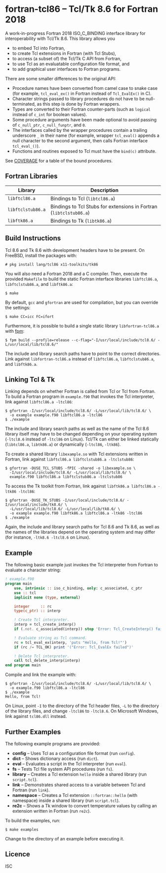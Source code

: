 # fortran-tcl86 – Tcl/Tk 8.6 for Fortran 2018
A work-in-progress Fortran 2018 ISO_C_BINDING interface library for
interoperability with Tcl/Tk 8.6. This library allows you

* to embed Tcl into Fortran,
* to create Tcl extensions in Fortran (with Tcl Stubs),
* to access (a subset of) the Tcl/Tk C API from Fortran,
* to use Tcl as an evaluatable configuration file format, and
* to add graphical user interfaces to Fortran programs.

There are some smaller differences to the original API:

* Procedure names have been converted from camel case to snake case (for
  example, `tcl_eval_ex()` in Fortran instead of `Tcl_EvalEx()` in C).
* Character strings passed to library procedures do not have to be
  null-terminated, as this step is done by Fortran wrappers.
* Types are converted to their Fortran counter-parts (such as `logical` instead
  of `c_int` for boolean values).
* Some procedure arguments have been made optional to avoid passing of
  `c_null_ptr`, `c_null_funptr`, and `0`.
* The interfaces called by the wrapper procedures contain a trailing underscore
  `_` in their name (for example, wrapper `tcl_eval()` appends a null character
  to the second argument, then calls Fortran interface `tcl_eval_()`).
* Functions and routines exposed to Tcl must have the `bind(c)` attribute.

See [COVERAGE](COVERAGE.md) for a table of the bound procedures.

## Fortran Libraries
| Library           | Description                                                        |
|-------------------|--------------------------------------------------------------------|
| `libftcl86.a`     | Bindings to Tcl (`libtcl86.a`)                                     |
| `libftclstub86.a` | Bindings to Tcl Stubs for extensions in Fortran (`libtclstub86.a`) |
| `libftk86.a`      | Bindings to Tk (`libtk86.a`)                                       |

## Build Instructions
Tcl 8.6 and Tk 8.6 with development headers have to be present. On FreeBSD,
install the packages with:

```
# pkg install lang/tcl86 x11-toolkits/tk86
```

You will also need a Fortran 2018 and a C compiler. Then, execute the provided
`Makefile` to build the static Fortran interface libraries `libftcl86.a`,
`libftclstub86.a`, and `libftk86.a`:

```
$ make
```

By default, `gcc` and `gfortran` are used for compilation, but you can override
the settings:

```
$ make CC=icc FC=ifort
```

Furthermore, it is possible to build a single static library `libfortran-tcl86.a`
with [fpm](https://github.com/fortran-lang/fpm):

```
$ fpm build --profile=release --c-flag="-I/usr/local/include/tcl8.6/ -L/usr/local/lib/tcl8.6/"
```

The include and library search paths have to point to the correct directories.
Link against `libfortran-tcl86.a` instead of  `libftcl86.a`, `libftclstub86.a`,
and `libftk86.a`.

## Linking Tcl & Tk
Linking depends on whether Fortran is called from Tcl or Tcl from Fortran.  To
build a Fortran program in `example.f90` that invokes the Tcl interpreter, link
against `libftcl86.a -ltcl86`:

```
$ gfortran -I/usr/local/include/tcl8.6/ -L/usr/local/lib/tcl8.6/ \
  -o example example.f90 libftcl86.a -ltcl86
$ ./example
```

The include and library search paths as well as the name of the Tcl 8.6 library
itself may have to be changed depending on your operating system (`-ltcl8.6`
instead of `-ltcl86` on Linux). Tcl/Tk can either be linked statically
(`libtcl86.a`, `libtk86.a`) or dynamically (`-ltcl86`, `-ltk86`).

To create a shared library `libexample.so` with Tcl extensions written in
Fortran, link against `libftcl86.a libftclstub86.a -ltclstub86`:

```
$ gfortran -DUSE_TCL_STUBS -fPIC -shared -o libexample.so \
  -I/usr/local/include/tcl8.6/ -L/usr/local/lib/tcl8.6/ \
  example.f90 libftcl86.a libftclstub86.a -ltclstub86
```

To access the Tk toolkit from Fortran, link against `libftk86.a libftcl86.a
-ltk86 -ltcl86`:

```
$ gfortran -DUSE_TK_STUBS -I/usr/local/include/tcl8.6/ -I/usr/local/include/tk8.6/ \
  -L/usr/local/lib/tcl8.6/ -L/usr/local/lib/tk8.6/ \
  -o example example.f90 libftk86.a libftcl86.a -ltk86 -ltcl86
$ ./example
```

Again, the include and library search paths for Tcl 8.6 and Tk 8.6, as well as
the names of the libraries depend on the operating system and may differ (for
instance, `-ltk8.6 -ltcl8.6` on Linux).

## Example
The following basic example just invokes the Tcl interpreter from Fortran to
evaluate a character string:

```fortran
! example.f90
program main
    use, intrinsic :: iso_c_binding, only: c_associated, c_ptr
    use :: tcl
    implicit none (type, external)

    integer     :: rc
    type(c_ptr) :: interp

    ! Create Tcl interpreter.
    interp = tcl_create_interp()
    if (.not. c_associated(interp)) stop 'Error: Tcl_CreateInterp() failed'

    ! Evaluate string as Tcl command.
    rc = tcl_eval_ex(interp, 'puts "Hello, from Tcl!"')
    if (rc /= TCL_OK) print '("Error: Tcl_EvalEx failed")'

    ! Delete Tcl interpreter.
    call tcl_delete_interp(interp)
end program main
```

Compile and link the example with:

```
$ gfortran -I/usr/local/include/tcl8.6/ -L/usr/local/lib/tcl8.6/ \
  -o example.f90 libftcl86.a -ltcl86
$ ./example
Hello, from Tcl!
```

On Linux, point `-I` to the directory of the Tcl header files, `-L` to the
directory of the library files, and change `-ltcl86` to `-ltcl8.6`. On Microsoft
Windows, link against `tcl86.dll` instead.

## Further Examples
The following example programs are provided:

* **config** – Uses Tcl as a configuration file format (run `config`).
* **dict** – Shows dictionary access (run `dict`).
* **eval** – Evaluates a script in the Tcl interpreter (run `eval`).
* **fs** – Tests Tcl file system API procedures (run `fs`).
* **library** – Creates a Tcl extension `hello` inside a shared library (run `script.tcl`).
* **link** – Demonstrates shared access to a variable between Tcl and Fortran (run `link`).
* **namespace** – Creates a Tcl extension `::fortran::hello` (with namespace) inside a shared library (run `script.tcl`).
* **re2c** – Shows a Tk window to convert temperature values by calling an extension written in Fortran (run `re2c`).

To build the examples, run:

```
$ make examples
```

Change to the directory of an example before executing it.

## Licence
ISC
